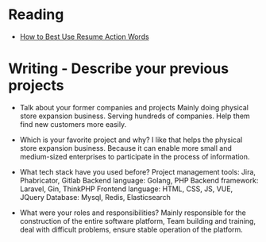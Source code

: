 # Reading

- [How to Best Use Resume Action Words](https://business.tutsplus.com/articles/resume-action-words-and-powerful-verbs--cms-28829)


# Writing - Describe your previous projects

- Talk about your former companies and projects
  Mainly doing physical store expansion business. Serving hundreds of companies. Help them find new customers more easily.

- Which is your favorite project and why?
  I like that helps the physical store expansion business. Because it can enable more small and medium-sized enterprises to participate in the process of information. 

- What tech stack have you used before?
  Project management tools: Jira, Phabricator, Gitlab
  Backend language: Golang, PHP
  Backend framework: Laravel, Gin, ThinkPHP
  Frontend language: HTML, CSS, JS, VUE, JQuery
  Database: Mysql, Redis, Elasticsearch

- What were your roles and responsibilities?
  Mainly responsible for the construction of the entire software platform, Team building and training, deal with difficult problems, ensure stable operation of the platform.
